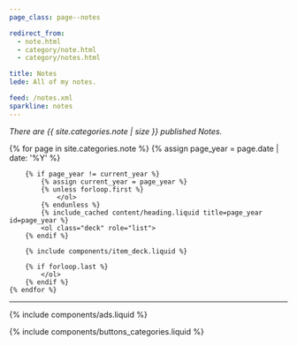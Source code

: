 ```yaml
---
page_class: page--notes

redirect_from:
  - note.html
  - category/note.html
  - category/notes.html

title: Notes
lede: All of my notes.

feed: /notes.xml
sparkline: notes
---
```


*There are {{ site.categories.note | size }} published Notes.*

<div class="h-feed" id="notes">
    <link rel="stylesheet" href="/css/deck.min.css">
    {% for page in site.categories.note %}
        {% assign page_year = page.date | date: '%Y' %}

        {% if page_year != current_year %}
            {% assign current_year = page_year %}
            {% unless forloop.first %}
                </ol>
            {% endunless %}
            {% include_cached content/heading.liquid title=page_year id=page_year %}
            <ol class="deck" role="list">
        {% endif %}

        {% include components/item_deck.liquid %}

        {% if forloop.last %}
            </ol>
        {% endif %}
    {% endfor %}
</div>

--------

{% include components/ads.liquid %}

{% include components/buttons_categories.liquid %}
